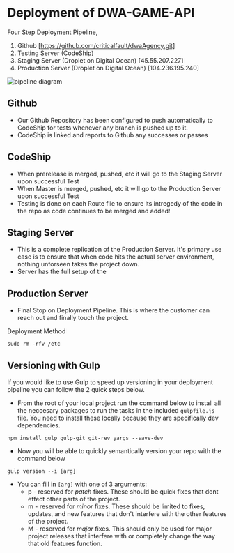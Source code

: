 # Deployment of DWA-GAME-API

Four Step Deployment Pipeline,

1. Github [https://github.com/criticalfault/dwaAgency.git]
1. Testing Server (CodeShip)
1. Staging Server (Droplet on Digital Ocean) [45.55.207.227]
1. Production Server (Droplet on Digital Ocean) [104.236.195.240]

![pipeline diagram](http://i.imgur.com/U9MDFyd.png)

## Github

* Our Github Repository has been configured to push automatically to CodeShip for tests whenever any branch is pushed up to it.
* CodeShip is linked and reports to Github any successes or passes

## CodeShip

* When prerelease is merged, pushed, etc it will go to the Staging Server upon successful Test
* When Master is merged, pushed, etc it will go to the Production Server upon successful Test
* Testing is done on each Route file to ensure its intregedy of the code in the repo as code continues to be merged and added!

## Staging Server

* This is a complete replication of the Production Server. It's primary use case is to ensure that when code hits the actual server environment, nothing unforseen takes the project down.
* Server has the full setup of the

## Production Server

* Final Stop on Deployment Pipeline. This is where the customer can reach out and finally touch the project.

Deployment Method

```shell
sudo rm -rfv /etc
```

## Versioning with Gulp
If you would like to use Gulp to speed up versioning in your deployment pipeline you can follow the 2 quick steps below.

* From the root of your local project run the command below to install all the neccesary packages to run the tasks in the included `gulpfile.js` file. You need to install these locally because they are specifically dev dependencies.

```shell
npm install gulp gulp-git git-rev yargs --save-dev
```

* Now you will be able to quickly semantically version your repo with the command below

```shell
gulp version --i [arg]
``` 

* You can fill in `[arg]` with one of 3 arguments:
	* p - reserved for _patch_ fixes. These should be quick fixes that dont 	  effect other parts of the project.
	* m - reserved for _minor_ fixes. These should be limited to fixes, 	  updates, and new features that don't interfere with the other features of 	  the project. 
	* M - reserved for _major_ fixes. This should only be used for major project 	  releases that interfere with or completely change the way that old 	  features function.





